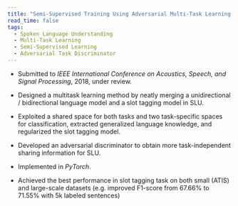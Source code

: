 ```yaml
---
title: "Semi-Supervised Training Using Adversarial Multi-Task Learning for Spoken Language Understanding"
read_time: false
tags:
  - Spoken Language Understanding
  - Multi-Task Learning
  - Semi-Supervised Learning
  - Adversarial Task Discriminator
---
```


* Submitted to *IEEE International Conference on Acoustics, Speech, and Signal Processing*, 2018, under review.

* Designed a multitask learning method by neatly merging a unidirectional / bidirectional language model and a slot tagging model in SLU.

* Exploited a shared space for both tasks and two task-specific spaces for classification, extracted generalized language knowledge, and regularized the slot tagging model.

* Developed an adversarial discriminator to obtain more task-independent sharing information for SLU.

* Implemented in *PyTorch*.

* Achieved the best performance in slot tagging task on both small (ATIS) and large-scale datasets (e.g. improved F1-score from 67.66% to 71.55% with 5k labeled sentences)
